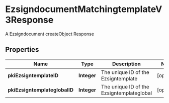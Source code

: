 

# EzsigndocumentMatchingtemplateV3Response

A Ezsigndocument createObject Response

## Properties

| Name | Type | Description | Notes |
|------------ | ------------- | ------------- | -------------|
|**pkiEzsigntemplateID** | **Integer** | The unique ID of the Ezsigntemplate |  [optional] |
|**pkiEzsigntemplateglobalID** | **Integer** | The unique ID of the Ezsigntemplateglobal |  [optional] |



